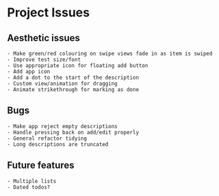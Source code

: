 Project Issues
==============

Aesthetic issues
----------------

    - Make green/red colouring on swipe views fade in as item is swiped
    - Improve test size/font
    - Use appropriate icon for floating add button
    - Add app icon
    - Add a dot to the start of the description
    - Custom view/animation for dragging
    - Animate strikethrough for marking as done
    
Bugs
----
    - Make app reject empty descriptions
    - Handle pressing back on add/edit properly
    - General refactor tidying
    - Long descriptions are truncated
    
Future features
---------------
    - Multiple lists
    - Dated todos?